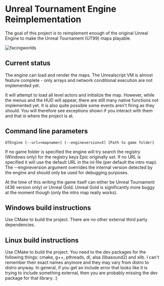 # Unreal Tournament Engine Reimplementation

The goal of this project is to reimplement enough of the original Unreal Engine to make the Unreal Tournament (UT99) maps playable.

![facingworlds](https://user-images.githubusercontent.com/5136903/125014285-afc65580-e06d-11eb-80c0-0a1992a7d0ff.jpg)

## Current status

The engine can load and render the maps. The Unrealscript VM is almost feature complete - only arrays and network conditional execution are not implemented yet.

It will attempt to load all level actors and initialize the map. However, while the menus and the HUD will appear, there are still many native functions not implemented yet. It is also quite possible some events aren't firing as they should. You will therefore see exceptions shown if you interact with them and that is where the project is at.

## Command line parameters

`UTEngine [--url=<mapname>] [--engineversion=X] [Path to game folder]`

If no game folder is specified the engine will try search the registry (Windows only) for the registry keys Epic originally set. If no URL is specified it will use the default URL in the ini file (per default the intro map). The --engineversion argument overrides the internal version detected by the engine and should only be used for debugging purposes.

At the time of this writing the game itself can either be Unreal Tournament (436 version only) or Unreal Gold. Unreal Gold is significantly more buggy at the moment though (only the intro map really works).

## Windows build instructions

Use CMake to build the project. There are no other external third party dependencies.

## Linux build instructions

Use CMake to build the project. You need to the dev packages for the following things: cmake, g++, pthreads, dl, alsa (libasound2) and xlib. I can't remember their exact names anymore and they may vary from distro to distro anyway. In general, if you get an include error that looks like it is trying to include something external, then you are probably missing the dev package for that library. :)
